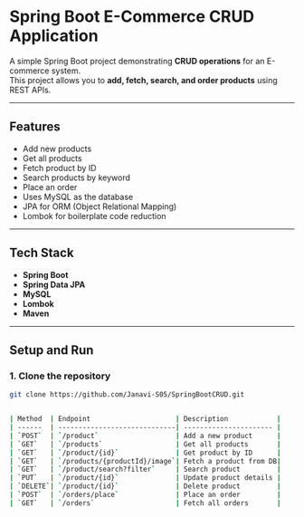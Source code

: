 # Spring Boot E-Commerce CRUD Application

A simple Spring Boot project demonstrating **CRUD operations** for an E-commerce system.  
This project allows you to **add, fetch, search, and order products** using REST APIs.

---

## Features

- Add new products  
- Get all products  
- Fetch product by ID  
- Search products by keyword  
- Place an order
- Uses MySQL as the database  
- JPA for ORM (Object Relational Mapping)  
- Lombok for boilerplate code reduction  

---

## Tech Stack

- **Spring Boot**
- **Spring Data JPA**
- **MySQL**
- **Lombok**
- **Maven**

---

## Setup and Run

### 1. Clone the repository
```bash
git clone https://github.com/Janavi-S05/SpringBootCRUD.git


| Method  | Endpoint                     | Description            |
| ------  | -----------------------------| ---------------------- |
| `POST`  | `/product`                   | Add a new product      |
| `GET`   | `/products`                  | Get all products       |
| `GET`   | `/product/{id}`              | Get product by ID      |
| `GET`   | `/products/{productId}/image`| Fetch a product from DB|
| `GET`   | `/product/search?filter`     | Search product         |
| `PUT`   | `/product/{id}`              | Update product details |
| `DELETE`| `/product/{id}`              | Delete product         |
| `POST`  | `/orders/place`              | Place an order         |
| `GET`   | `/orders`                    | Fetch all orders       |
